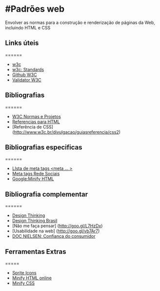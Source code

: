#Padrões web
==========
Envolver as normas para a construção e renderização de páginas da Web, incluindo HTML e CSS

## Links úteis 
======
* [w3c](http://w3c.br/Home/WebHome)
* [w3c: Standards](http://www.w3.org/standards/)
* [Github W3C](http://github.com/w3c)
* [Validator W3C](http://validator.w3.org)


## Bibliografias 
======
* [W3C Normas e Projetos](http://www.w3.org/TR)
* [Referencias para HTML](http://www.w3c.br/pub/Materiais/PublicacoesW3C/guia-xhtml-w3cbr.pdf)
* [Referência de CSS] (http://www.w3c.br/divulgacao/guiasreferencia/css2)

## Bibliografias especificas
======
* [LIsta de meta tags <meta ... > ](http://www.i18nguy.com/markup/metatags.html)
* [Meta tags Rede Sociais](http://www.tableless.com.br/utilizando-meta-tags-facebook)
* [Google:Minify HTML](https://developers.google.com/speed/docs/insights/PrioritizeVisibleContent?hl=pt-BR#MinifyHTML)


## Bibliografia complementar
======

* [Design Thinking](http://goo.gl/iL9IuP)
* [Design Thinking Brasil](http://goo.gl/CllOko)
* [Não me faça pensar] (http://goo.gl/L7HzDx)
* [Usabilidade na web] (http://goo.gl/vb7Ar7)
* [DOC NIELSEN: Confiança do consumidor](http://goo.gl/vvvRPl)


## Ferramentas Extras
=====
* [Sprite Icons](http://cssspritegenerator.net)
* [Minify HTML online](http://kangax.github.io/html-minifier/)
* [Minify CSS](http://cssminifier.com/)

